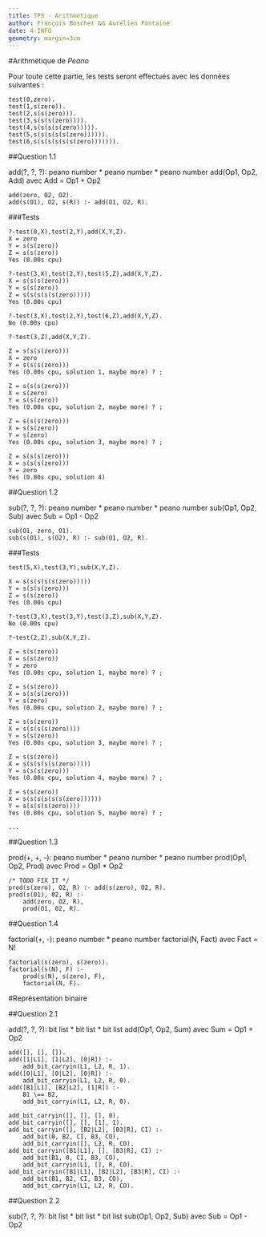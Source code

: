 ```yaml
---
title: TP5 - Arithmétique
author: François Boschet && Aurélien Fontaine
date: 4-INFO
geometry: margin=3cm
---
```


#Arithmétique de *Peano*

Pour toute cette partie, les tests seront effectués avec les données suivantes :

~~~~ {.mycode .prolog .numberLines}
test(0,zero).
test(1,s(zero)).
test(2,s(s(zero))).
test(3,s(s(s(zero)))).
test(4,s(s(s(s(zero))))).
test(5,s(s(s(s(s(zero)))))).
test(6,s(s(s(s(s(s(zero))))))).
~~~~

##Question 1.1

add(?, ?, ?): peano number * peano number * peano number
add(Op1, Op2, Add) avec Add = Op1 + Op2

~~~~ {#mycode .prolog .numberLines}
add(zero, O2, O2).
add(s(O1), O2, s(R)) :- add(O1, O2, R).
~~~~

###Tests

~~~~{.prolog}
?-test(0,X),test(2,Y),add(X,Y,Z).
X = zero
Y = s(s(zero))
Z = s(s(zero))
Yes (0.00s cpu)

?-test(3,X),test(2,Y),test(5,Z),add(X,Y,Z).
X = s(s(s(zero)))
Y = s(s(zero))
Z = s(s(s(s(s(zero)))))
Yes (0.00s cpu)

?-test(3,X),test(2,Y),test(6,Z),add(X,Y,Z).
No (0.00s cpu)

?-test(3,Z),add(X,Y,Z).

Z = s(s(s(zero)))
X = zero
Y = s(s(s(zero)))
Yes (0.00s cpu, solution 1, maybe more) ? ;

Z = s(s(s(zero)))
X = s(zero)
Y = s(s(zero))
Yes (0.00s cpu, solution 2, maybe more) ? ;

Z = s(s(s(zero)))
X = s(s(zero))
Y = s(zero)
Yes (0.00s cpu, solution 3, maybe more) ? ;

Z = s(s(s(zero)))
X = s(s(s(zero)))
Y = zero
Yes (0.00s cpu, solution 4)
~~~~

##Question 1.2

sub(?, ?, ?): peano number * peano number * peano number
sub(Op1, Op2, Sub) avec Sub = Op1 - Op2

~~~~ {#mycode .prolog .numberLines}
sub(O1, zero, O1).
sub(s(O1), s(O2), R) :- sub(O1, O2, R).
~~~~

###Tests

~~~~{.prolog}
test(5,X),test(3,Y),sub(X,Y,Z).

X = s(s(s(s(s(zero)))))
Y = s(s(s(zero)))
Z = s(s(zero))
Yes (0.00s cpu)

?-test(3,X),test(3,Y),test(3,Z),sub(X,Y,Z).
No (0.00s cpu)

?-test(2,Z),sub(X,Y,Z).

Z = s(s(zero))
X = s(s(zero))
Y = zero
Yes (0.00s cpu, solution 1, maybe more) ? ;

Z = s(s(zero))
X = s(s(s(zero)))
Y = s(zero)
Yes (0.00s cpu, solution 2, maybe more) ? ;

Z = s(s(zero))
X = s(s(s(s(zero))))
Y = s(s(zero))
Yes (0.00s cpu, solution 3, maybe more) ? ;

Z = s(s(zero))
X = s(s(s(s(s(zero)))))
Y = s(s(s(zero)))
Yes (0.00s cpu, solution 4, maybe more) ? ;

Z = s(s(zero))
X = s(s(s(s(s(s(zero))))))
Y = s(s(s(s(zero))))
Yes (0.00s cpu, solution 5, maybe more) ? ;

...
~~~~

##Question 1.3

prod(+, +, -): peano number * peano number * peano number
prod(Op1, Op2, Prod) avec Prod = Op1 * Op2

~~~~ {#mycode .prolog .numberLines}
/* TODO FIX IT */
prod(s(zero), O2, R) :- add(s(zero), O2, R).
prod(s(01), 02, R) :-
    add(zero, O2, R),
    prod(O1, 02, R).
~~~~

##Question 1.4

factorial(+, -): peano number * peano number
factorial(N, Fact) avec Fact = N!

~~~~ {#mycode .prolog .numberLines}
factorial(s(zero), s(zero)).
factorial(s(N), F) :-
    prod(s(N), s(zero), F),
    factorial(N, F).
~~~~

#Représentation binaire

##Question 2.1

add(?, ?, ?): bit list * bit list * bit list
add(Op1, Op2, Sum) avec Sum = Op1 + Op2

~~~~ {#mycode .prolog .numberLines}
add([], [], []).
add([1|L1], [1|L2], [0|R]) :-
    add_bit_carryin(L1, L2, R, 1).
add([0|L1], [0|L2], [0|R]) :-
    add_bit_carryin(L1, L2, R, 0).
add([B1|L1], [B2|L2], [1|R]) :-
    B1 \== B2,
    add_bit_carryin(L1, L2, R, 0).

add_bit_carryin([], [], [], 0).
add_bit_carryin([], [], [1], 1).
add_bit_carryin([], [B2|L2], [B3|R], CI) :-
    add_bit(0, B2, CI, B3, CO),
    add_bit_carryin([], L2, R, CO).
add_bit_carryin([B1|L1], [], [B3|R], CI) :-
    add_bit(B1, 0, CI, B3, CO),
    add_bit_carryin(L1, [], R, CO).
add_bit_carryin([B1|L1], [B2|L2], [B3|R], CI) :-
    add_bit(B1, B2, CI, B3, CO),
    add_bit_carryin(L1, L2, R, CO).
~~~~~

##Question 2.2

sub(?, ?, ?): bit list * bit list * bit list
sub(Op1, Op2, Sub) avec Sub = Op1 - Op2

~~~~ {#mycode .prolog .numberLines}
~~~~
